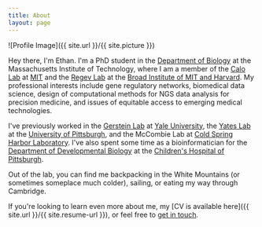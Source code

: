 ```yaml
---
title: About
layout: page
---
```

![Profile Image]({{ site.url }}/{{ site.picture }})

Hey there, I'm Ethan. I'm a PhD student in the [Department of Biology](http://biology.mit.edu) at the Massachusetts Institute of Technology, where I am a member of the [Calo Lab](http://calolab.org) at [MIT](http://web.mit.edu) and the [Regev Lab](https://www.broadinstitute.org/regev-lab) at the [Broad Institute of MIT and Harvard](https://broadinstitute.org). My professional interests include gene regulatory networks, biomedical data science, design of computational methods for NGS data analysis for precision medicine, and issues of equitable access to emerging medical technologies.

I've previously worked in the [Gerstein Lab](http://gersteinlab.org) at [Yale University](http://yale.edu), the [Yates Lab](http://neuroyates.com) at the [University of Pittsburgh](http://pitt.edu), and the McCombie Lab at [Cold Spring Harbor Laboratory](http://cshl.edu). I've also spent some time as a bioinformatician for the [Department of Developmental Biology](http://devbio.pitt.edu) at the [Children's Hospital of Pittsburgh](http://chp.edu).

Out of the lab, you can find me backpacking in the White Mountains (or sometimes someplace much colder), sailing, or eating my way through Cambridge.

If you're looking to learn even more about me, my [CV is available here]({{ site.url }}/{{ site.resume-url }}), or feel free to [get in touch](mailto:ethanagbaker+web@gmail.com).
